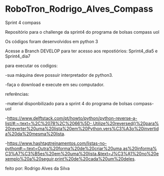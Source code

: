 # RoboTron_Rodrigo_Alves_Compass
Sprint 4 compass

Repositório para o challenge da sprint4 do programa de bolsas compass uol

Os códigos foram desenvolvidos em python 3

Acesse a Branch DEVELOP para ter acesso aos repostiórios: Sprint4_dia5 e Sprint4_dia7

para executar os codigos: 

-sua máquina deve possuir  interpretador de python3.

-faça o download e execute em seu computador.   

referências:

-material disponbilizado para a sprint 4 do programa de bolsas compass-uol

-https://www.delftstack.com/pt/howto/python/python-reverse-a-list/#:~:text=%2C%2078%2C%2066%5D-,Utilize%20reversed()%20para%20reverter%20uma%20lista%20em%20Python,vers%C3%A3o%20invertida%20da%20mesma%20lista.

-https://www.hashtagtreinamentos.com/listas-no-python#:~:text=Outra%20forma%20de%20criar%20uma,as%20informa%C3%A7%C3%B5es%20em%20uma%20lista.&text=J%C3%A1%20no%20exemplo%20a%20seguir,print%20de%20cada%20um%20deles.

feito por: Rodrigo Alves da Silva 
